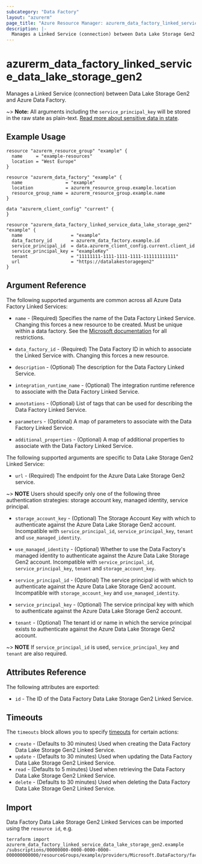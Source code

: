 ```yaml
---
subcategory: "Data Factory"
layout: "azurerm"
page_title: "Azure Resource Manager: azurerm_data_factory_linked_service_data_lake_storage_gen2"
description: |-
  Manages a Linked Service (connection) between Data Lake Storage Gen2 and Azure Data Factory.
---
```


# azurerm_data_factory_linked_service_data_lake_storage_gen2

Manages a Linked Service (connection) between Data Lake Storage Gen2 and Azure Data Factory.

~> **Note:** All arguments including the `service_principal_key` will be stored in the raw state as plain-text. [Read more about sensitive data in state](/docs/state/sensitive-data.html).

## Example Usage

```hcl
resource "azurerm_resource_group" "example" {
  name     = "example-resources"
  location = "West Europe"
}

resource "azurerm_data_factory" "example" {
  name                = "example"
  location            = azurerm_resource_group.example.location
  resource_group_name = azurerm_resource_group.example.name
}

data "azurerm_client_config" "current" {
}

resource "azurerm_data_factory_linked_service_data_lake_storage_gen2" "example" {
  name                  = "example"
  data_factory_id       = azurerm_data_factory.example.id
  service_principal_id  = data.azurerm_client_config.current.client_id
  service_principal_key = "exampleKey"
  tenant                = "11111111-1111-1111-1111-111111111111"
  url                   = "https://datalakestoragegen2"
}
```

## Argument Reference

The following supported arguments are common across all Azure Data Factory Linked Services:

* `name` - (Required) Specifies the name of the Data Factory Linked Service. Changing this forces a new resource to be created. Must be unique within a data
  factory. See the [Microsoft documentation](https://docs.microsoft.com/azure/data-factory/naming-rules) for all restrictions.

* `data_factory_id` - (Required) The Data Factory ID in which to associate the Linked Service with. Changing this forces a new resource.

* `description` - (Optional) The description for the Data Factory Linked Service.

* `integration_runtime_name` - (Optional) The integration runtime reference to associate with the Data Factory Linked Service.

* `annotations` - (Optional) List of tags that can be used for describing the Data Factory Linked Service.

* `parameters` - (Optional) A map of parameters to associate with the Data Factory Linked Service.

* `additional_properties` - (Optional) A map of additional properties to associate with the Data Factory Linked Service.

The following supported arguments are specific to Data Lake Storage Gen2 Linked Service:

* `url` - (Required) The endpoint for the Azure Data Lake Storage Gen2 service.

~> **NOTE** Users should specify only one of the following three authentication strategies: storage account key, managed identity, service principal.

* `storage_account_key` - (Optional) The Storage Account Key with which to authenticate against the Azure Data Lake Storage Gen2 account.  Incompatible with `service_principal_id`, `service_principal_key`, `tenant` and `use_managed_identity`.

* `use_managed_identity` - (Optional) Whether to use the Data Factory's managed identity to authenticate against the Azure Data Lake Storage Gen2 account. Incompatible with `service_principal_id`, `service_principal_key`, `tenant` and `storage_account_key`.

* `service_principal_id` - (Optional) The service principal id with which to authenticate against the Azure Data Lake Storage Gen2 account.  Incompatible with `storage_account_key` and `use_managed_identity`.

* `service_principal_key` - (Optional) The service principal key with which to authenticate against the Azure Data Lake Storage Gen2 account.

* `tenant` - (Optional) The tenant id or name in which the service principal exists to authenticate against the Azure Data Lake Storage Gen2 account.

~> **NOTE** If `service_principal_id` is used, `service_principal_key` and `tenant` are also required.

## Attributes Reference

The following attributes are exported:

* `id` - The ID of the Data Factory Data Lake Storage Gen2 Linked Service.

## Timeouts

The `timeouts` block allows you to specify [timeouts](https://www.terraform.io/docs/configuration/resources.html#timeouts) for certain actions:

* `create` - (Defaults to 30 minutes) Used when creating the Data Factory Data Lake Storage Gen2 Linked Service.
* `update` - (Defaults to 30 minutes) Used when updating the Data Factory Data Lake Storage Gen2 Linked Service.
* `read` - (Defaults to 5 minutes) Used when retrieving the Data Factory Data Lake Storage Gen2 Linked Service.
* `delete` - (Defaults to 30 minutes) Used when deleting the Data Factory Data Lake Storage Gen2 Linked Service.

## Import

Data Factory Data Lake Storage Gen2 Linked Services can be imported using the `resource id`, e.g.

```shell
terraform import azurerm_data_factory_linked_service_data_lake_storage_gen2.example /subscriptions/00000000-0000-0000-0000-000000000000/resourceGroups/example/providers/Microsoft.DataFactory/factories/example/linkedservices/example
```
